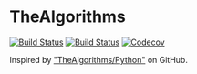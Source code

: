 # TheAlgorithms

[![Build Status](https://travis-ci.com/singularitti/TheAlgorithms.jl.svg?branch=master)](https://travis-ci.com/singularitti/TheAlgorithms.jl)
[![Build Status](https://ci.appveyor.com/api/projects/status/github/singularitti/TheAlgorithms.jl?svg=true)](https://ci.appveyor.com/project/singularitti/TheAlgorithms-jl)
[![Codecov](https://codecov.io/gh/singularitti/TheAlgorithms.jl/branch/master/graph/badge.svg)](https://codecov.io/gh/singularitti/TheAlgorithms.jl)

Inspired by ["TheAlgorithms/Python"](https://github.com/TheAlgorithms/Python) on GitHub.